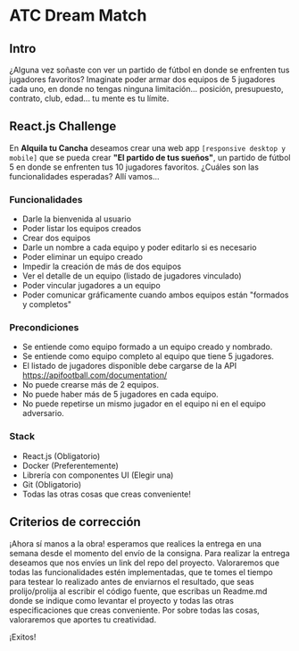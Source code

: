 # ATC Dream Match

## Intro

¿Alguna vez soñaste con ver un partido de fútbol en donde se enfrenten tus jugadores favoritos? Imaginate poder armar dos equipos de 5 jugadores cada uno, en donde no tengas ninguna limitación... posición, presupuesto, contrato, club, edad... tu mente es tu límite.

## React.js Challenge

En **Alquila tu Cancha** deseamos crear una web app `[responsive desktop y mobile]` que se pueda crear **"El partido de tus sueños"**, un partido de fútbol 5 en donde se enfrenten tus 10 jugadores favoritos. ¿Cuáles son las funcionalidades esperadas? Allí vamos...

### Funcionalidades

- Darle la bienvenida al usuario
- Poder listar los equipos creados
- Crear dos equipos
- Darle un nombre a cada equipo y poder editarlo si es necesario
- Poder eliminar un equipo creado
- Impedir la creación de más de dos equipos
- Ver el detalle de un equipo (listado de jugadores vinculado)
- Poder vincular jugadores a un equipo
- Poder comunicar gráficamente cuando ambos equipos están "formados y completos"

### Precondiciones

- Se entiende como equipo formado a un equipo creado y nombrado.
- Se entiende como equipo completo al equipo que tiene 5 jugadores.
- El listado de jugadores disponible debe cargarse de la API https://apifootball.com/documentation/
- No puede crearse más de 2 equipos.
- No puede haber más de 5 jugadores en cada equipo.
- No puede repetirse un mismo jugador en el equipo ni en el equipo adversario.

### Stack

- React.js (Obligatorio)
- Docker (Preferentemente)
- Librería con componentes UI (Elegir una)
- Git (Obligatorio)
- Todas las otras cosas que creas conveniente!

## Criterios de corrección

¡Ahora sí manos a la obra! esperamos que realices la entrega en una semana desde el momento del envío de la consigna. Para realizar la entrega deseamos que nos envíes un link del repo del proyecto.
Valoraremos que todas las funcionalidades estén implementadas, que te tomes el tiempo para testear lo realizado antes de enviarnos el resultado, que seas prolijo/prolija al escribir el código fuente, que escribas un Readme.md donde se indique como levantar el proyecto y todas las otras especificaciones que creas conveniente. Por sobre todas las cosas, valoraremos que aportes tu creatividad.

¡Exitos!
